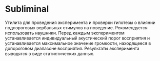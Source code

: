 # Subliminal

Утилита для проведения эксперимента и проверки гипотезы о влиянии подпороговых вербальных стимулов на поведение. Рекомендуется использовать наушники. Перед каждым экспериментом устанавливается индивидуальный акустический порог восприятия и устанавливается максимальное значение громкости, находящееся в допороговом диапазоне восприятия. Результаты эксперимента выводятся в виде статистических данных.
